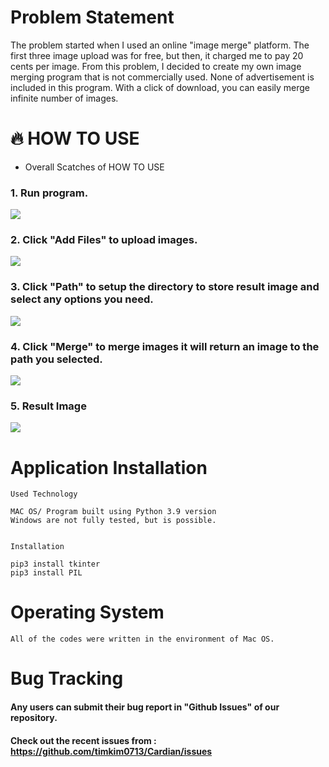 # Problem Statement
The problem started when I used an online "image merge" platform. The first three image upload was for free, but then, it charged me to pay 20 cents per image. From this problem, I decided to create my own image merging program that is not commercially used. None of advertisement is included in this program. With a click of download, you can easily merge infinite number of images.

# 🔥 HOW TO USE

- Overall Scatches of HOW TO USE
### 1. Run program.
<img src = "https://github.com/rxYoungho/merge-images/blob/main/img/4.png?raw=true">   

### 2. Click "Add Files" to upload images.
<img src = "https://github.com/rxYoungho/merge-images/blob/main/img/3.png?raw=true"> 

### 3. Click "Path" to setup the directory to store result image and select any options you need.
<img src = "https://github.com/rxYoungho/merge-images/blob/main/img/2.png?raw=true">   

### 4. Click "Merge" to merge images it will return an image to the path you selected.
<img src = "https://github.com/rxYoungho/merge-images/blob/main/img/1.png?raw=true">  

### 5. Result Image
<img src = "https://github.com/rxYoungho/merge-images/blob/main/img/5.png?raw=true">   


# Application Installation
```
Used Technology

MAC OS/ Program built using Python 3.9 version
Windows are not fully tested, but is possible.


Installation

pip3 install tkinter
pip3 install PIL

```
# Operating System
```
All of the codes were written in the environment of Mac OS.
```

# Bug Tracking

#### Any users can submit their bug report in "Github Issues" of our repository. 
#### Check out the recent issues from : https://github.com/timkim0713/Cardian/issues
